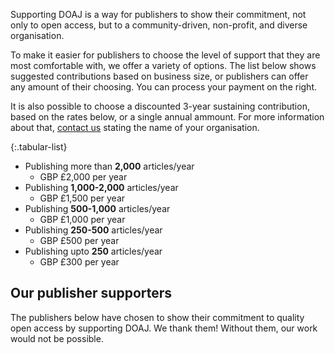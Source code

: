 Supporting DOAJ is a way for publishers to show their commitment, not only to open access, but to a community-driven, non-profit, and diverse organisation.

To make it easier for publishers to choose the level of support that they are most comfortable with, we offer a variety of options. The list below shows suggested contributions based on business size, or publishers can offer any amount of their choosing. You can process your payment on the right.

It is also possible to choose a discounted 3-year sustaining contribution, based on the rates below, or a single annual ammount. For more information about that, [contact us](mailto:feedback@doaj.org) stating the name of your organisation.

{:.tabular-list}
- Publishing more than **2,000** articles/year
  - GBP £2,000 per year
- Publishing **1,000-2,000** articles/year
  - GBP £1,500 per year  
- Publishing **500-1,000** articles/year
  - GBP £1,000 per year
- Publishing **250-500** articles/year
  - GBP £500 per year
- Publishing upto **250** articles/year
  - GBP £300 per year

## Our publisher supporters

The publishers below have chosen to show their commitment to quality open access by supporting DOAJ. We thank them! Without them, our work would not be possible.

